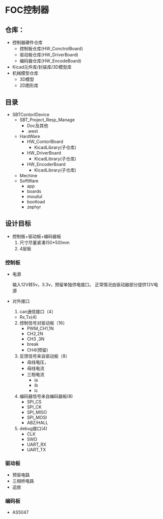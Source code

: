 # FOC控制器
## 仓库：
- 控制器硬件仓库
  - 控制板仓库(HW_ConctrolBoard)
  - 驱动板仓库(HW_DriverBoard)
  - 编码器仓库(HW_EncodeBoard)
- Kicad元件库/封装库/3D模型库
- 机械模型仓库
  - 3D模型
  - 2D图形库
## 目录
- SBTContorlDevice
  - SBT_Project_Resp_Manage
    - Doc及其他
    - .west
  - HardWare
    - HW_ContorlBoard
      - KicadLibrary(子仓库)
    - HW_DriverBoard
      - KicadLibrary(子仓库)
    - HW_EncoderBoard
      - KicadLibrary(子仓库)
  - Mechine
  - SoftWare
    - app
    - boards
    - moudul
    - bootload
    - zephyr

## 设计目标
- 控制板+驱动板+编码器板
  1. 尺寸尽量紧凑(50*50)mm
  2. 4层板

### 控制板
- 电源

  输入12V转5v，3.3v，预留单独供电接口。
  正常情况由驱动器部分提供12V电源

- 对外接口
  1. can通信接口（4）
    - Rx,Tx(4)
  2. 控制信号对驱动板（16）
     - PWM_CH1,1N
     - CH2,2N
     - CH3 ,3N
     - break
     - CH4(预留)
  3. 反馈信号来自驱动板（8）
     - 母线电压，
     - 母线电流
     - 三相电流
       - ia
       - ib
       - ic
  4. 编码器信号来自编码器板(8)
     - SPI_CS
     - SPI_CK
     - SPI_MISO
     - SPI_MOSI
     - ABZ/HALL
  5. debug接口(4)
     - CLK
     - SWD
     - UART_RX
     - UART_TX

### 驱动板

- 预驱电路
- 三相桥电路
- 运放

### 编码板
- AS5047






